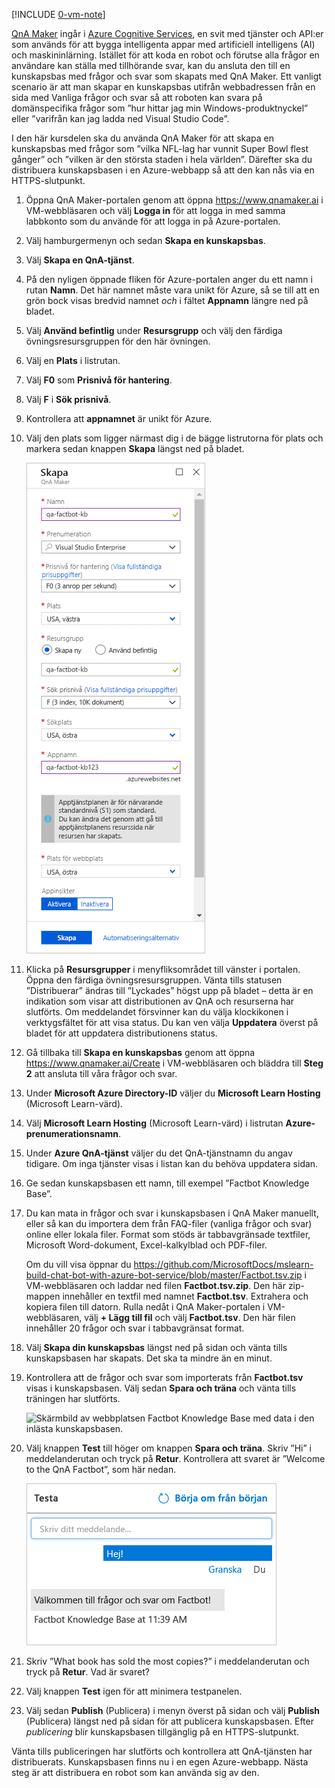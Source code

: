 [!INCLUDE [0-vm-note](0-vm-note.md)]

[QnA Maker](https://www.qnamaker.ai/) ingår i [Azure Cognitive Services](https://www.microsoft.com/cognitive-services/), en svit med tjänster och API:er som används för att bygga intelligenta appar med artificiell intelligens (AI) och maskininlärning. Istället för att koda en robot och förutse alla frågor en användare kan ställa med tillhörande svar, kan du ansluta den till en kunskapsbas med frågor och svar som skapats med QnA Maker. Ett vanligt scenario är att man skapar en kunskapsbas utifrån webbadressen från en sida med Vanliga frågor och svar så att roboten kan svara på domänspecifika frågor som ”hur hittar jag min Windows-produktnyckel” eller ”varifrån kan jag ladda ned Visual Studio Code”.

I den här kursdelen ska du använda QnA Maker för att skapa en kunskapsbas med frågor som ”vilka NFL-lag har vunnit Super Bowl flest gånger” och ”vilken är den största staden i hela världen”. Därefter ska du distribuera kunskapsbasen i en Azure-webbapp så att den kan nås via en HTTPS-slutpunkt.

1. Öppna QnA Maker-portalen genom att öppna https://www.qnamaker.ai i VM-webbläsaren och välj **Logga in** för att logga in med samma labbkonto som du använde för att logga in på Azure-portalen. 

1. Välj hamburgermenyn och sedan **Skapa en kunskapsbas**. 

1. Välj **Skapa en QnA-tjänst**.

1. På den nyligen öppnade fliken för Azure-portalen anger du ett namn i rutan **Namn**. Det här namnet måste vara unikt för Azure, så se till att en grön bock visas bredvid namnet *och* i fältet **Appnamn** längre ned på bladet.

1. Välj **Använd befintlig** under **Resursgrupp** och välj den färdiga övningsresursgruppen för den här övningen.

1. Välj en **Plats** i listrutan. 

1. Välj **F0** som **Prisnivå för hantering**. 

1. Välj **F** i **Sök prisnivå**. 

1. Kontrollera att **appnamnet** är unikt för Azure.

1. Välj den plats som ligger närmast dig i de bägge listrutorna för plats och markera sedan knappen **Skapa** längst ned på bladet.

    ![Skärmbild av Azure-portalen som visar bladet Skapa i QnA Maker samt de konfigurationsvärden som beskrivits.](../media/3-new-qna-maker-service.png)

1. Klicka på **Resursgrupper** i menyfliksområdet till vänster i portalen. Öppna den färdiga övningsresursgruppen. Vänta tills statusen ”Distribuerar” ändras till ”Lyckades” högst upp på bladet – detta är en indikation som visar att distributionen av QnA och resurserna har slutförts. Om meddelandet försvinner kan du välja klockikonen i verktygsfältet för att visa status. Du kan ven välja **Uppdatera** överst på bladet för att uppdatera distributionens status.

1. Gå tillbaka till **Skapa en kunskapsbas** genom att öppna https://www.qnamaker.ai/Create i VM-webbläsaren och bläddra till **Steg 2** att ansluta till våra frågor och svar.

1. Under **Microsoft Azure Directory-ID** väljer du **Microsoft Learn Hosting** (Microsoft Learn-värd).

1. Välj **Microsoft Learn Hosting** (Microsoft Learn-värd) i listrutan **Azure-prenumerationsnamn**.

1. Under **Azure QnA-tjänst** väljer du det QnA-tjänstnamn du angav tidigare. Om inga tjänster visas i listan kan du behöva uppdatera sidan.

1. Ge sedan kunskapsbasen ett namn, till exempel ”Factbot Knowledge Base”.

1. Du kan mata in frågor och svar i kunskapsbasen i QnA Maker manuellt, eller så kan du importera dem från FAQ-filer (vanliga frågor och svar) online eller lokala filer. Format som stöds är tabbavgränsade textfiler, Microsoft Word-dokument, Excel-kalkylblad och PDF-filer.

    Om du vill visa öppnar du https://github.com/MicrosoftDocs/mslearn-build-chat-bot-with-azure-bot-service/blob/master/Factbot.tsv.zip i VM-webbläsaren och laddar ned filen **Factbot.tsv.zip**. Den här zip-mappen innehåller en textfil med namnet **Factbot.tsv**. Extrahera och kopiera filen till datorn. Rulla nedåt i QnA Maker-portalen i VM-webbläsaren, välj **+ Lägg till fil** och välj **Factbot.tsv**. Den här filen innehåller 20 frågor och svar i tabbavgränsat format.

1. Välj **Skapa din kunskapsbas** längst ned på sidan och vänta tills kunskapsbasen har skapats. Det ska ta mindre än en minut.

1. Kontrollera att de frågor och svar som importerats från **Factbot.tsv** visas i kunskapsbasen. Välj sedan **Spara och träna** och vänta tills träningen har slutförts.

    ![Skärmbild av webbplatsen Factbot Knowledge Base med data i den inlästa kunskapsbasen.](../media/3-save-and-train.png)

1. Välj knappen **Test** till höger om knappen **Spara och träna**. Skriv ”Hi” i meddelanderutan och tryck på **Retur**. Kontrollera att svaret är ”Welcome to the QnA Factbot”, som här nedan.

    ![Skärmbild av en testinteraktion med chattroboten.](../media/3-test-kb.png)

1. Skriv ”What book has sold the most copies?” i meddelanderutan och tryck på **Retur**. Vad är svaret?

1. Välj knappen **Test** igen för att minimera testpanelen. 
1. Välj sedan **Publish** (Publicera) i menyn överst på sidan och välj **Publish** (Publicera) längst ned på sidan för att publicera kunskapsbasen. Efter *publicering* blir kunskapsbasen tillgänglig på en HTTPS-slutpunkt.

Vänta tills publiceringen har slutförts och kontrollera att QnA-tjänsten har distribuerats. Kunskapsbasen finns nu i en egen Azure-webbapp. Nästa steg är att distribuera en robot som kan använda sig av den.
